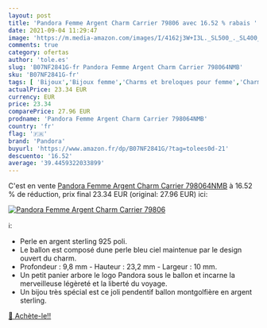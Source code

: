 ```yaml
---
layout: post
title: 'Pandora Femme Argent Charm Carrier 79806 avec 16.52 % rabais '
date: 2021-09-04 11:29:47
image: 'https://m.media-amazon.com/images/I/4162j3W+I3L._SL500_._SL400_.jpg'
comments: true
category: ofertas
author: 'tole.es'
slug: 'B07NF2841G-fr Pandora Femme Argent Charm Carrier 798064NMB'
sku: 'B07NF2841G-fr'
tags: [ 'Bijoux','Bijoux femme','Charms et breloques pour femme','Charms et perles pour femme','pandora', ]
actualPrice: 23.34 EUR
currency: EUR
price: 23.34
comparePrice: 27.96 EUR
prodname: 'Pandora Femme Argent Charm Carrier 798064NMB'
country: 'fr'
flag: '🇫🇷'
brand: 'Pandora'
buyurl: 'https://www.amazon.fr/dp/B07NF2841G/?tag=tolees0d-21'
descuento: '16.52'
average: '39.4459322033899'
---
```


C'est en vente [Pandora Femme Argent Charm Carrier 798064NMB](https://www.amazon.fr/dp/B07NF2841G/?tag=tolees0d-21)  à  16.52 % de réduction, prix final  23.34 EUR (original: 27.96 EUR) ici:

[![Pandora Femme Argent Charm Carrier 79806](https://m.media-amazon.com/images/I/4162j3W+I3L._SL500_._SL400_.jpg)](https://www.amazon.fr/dp/B07NF2841G/?tag=tolees0d-21)

ℹ️:

- Perle en argent sterling 925 poli.
- Le ballon est composé dune perle bleu ciel maintenue par le design ouvert du charm.
- Profondeur : 9,8 mm - Hauteur : 23,2 mm - Largeur : 10 mm.
- Un petit panier arbore le logo Pandora sous le ballon et incarne la merveilleuse légèreté et la liberté du voyage.
- Un bijou très spécial est ce joli pendentif ballon montgolfière en argent sterling.

[🛒 Achète-le!!](https://www.amazon.fr/dp/B07NF2841G/?tag=tolees0d-21)
